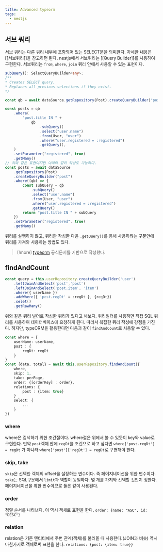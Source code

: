 ```yaml
---
title: Advanced typeorm
tags:
  - nestjs
---
```

## 서브 쿼리 

서브 쿼리는 다른 쿼리 내부에 포함되어 있는 SELECT문을 의미한다. 자세한 내용은 [[서브쿼리]]을 참고하면 된다. nestjs에서 서브쿼리는 [[Query Builder]]를 사용하여 구현한다. 서브쿼리는 `from`, `where`, `join` 쿼리 안에서 사용할 수 있는 표현이다. 

```ts title="subQuery"
subQuery(): SelectQueryBuilder<any>;
/**
* Creates SELECT query.
* Replaces all previous selections if they exist.
*/
```

```ts title="example"
const qb = await dataSource.getRepository(Post).createQueryBuilder("post")

const posts = qb
    .where(
        "post.title IN " +
            qb
                .subQuery()
                .select("user.name")
                .from(User, "user")
                .where("user.registered = :registered")
                .getQuery(),
    )
    .setParameter("registered", true)
    .getMany()
// 위와 같은 표현이지만 아래와 같이 작성도 가능하다.
const posts = await dataSource
    .getRepository(Post)
    .createQueryBuilder("post")
    .where((qb) => {
        const subQuery = qb
            .subQuery()
            .select("user.name")
            .from(User, "user")
            .where("user.registered = :registered")
            .getQuery()
        return "post.title IN " + subQuery
    })
    .setParameter("registered", true)
    .getMany()
```

쿼리를 실행하지 않고, 쿼리만 작성한 다음 `.getQuery()`를 통해 사용하려는 구문안에 쿼리를 가져와 사용하는 방법도 있다.

>[!more]
>[typeorm](https://orkhan.gitbook.io/typeorm/docs/select-query-builder#using-subqueries) 공식문서를 기반으로 작성했다.

## findAndCount

```ts title="queryBuilder"
const query = this.userRepository.createQueryBuilder('user')
	.leftJoinAndSelect('post','post')
	.leftJoinAndSelect('post.item', 'item')
	.where({ userName })
	.addWhere({ 'post.regDt' = :regDt }, {regDt})
	.selet()
	.getRawMany()
```

위와 같은 쿼리 빌더로 작성한 쿼리가 있다고 해보자.  쿼리빌더를 사용하면 직접 SQL 쿼리를 사용하여 데이터베이스에 요청하게 된다. 따라서 복잡한 쿼리 작성에 강점을 가진다. 하지만, typeORM을 활용한다면 다음과 같이 `findAndCount`로 사용할 수 있다.

```ts title="typeORM"
const where = {
	userName: userName,
	post : {
		regDt: regDt
	}
}
const {data, total} = await this.userRepository.findAndCount({
	where,
	skip: 1,
	take: perPage,
	order: {[orderKey] : order},
	relations: {
		post : {item: true}
	}
	select: {
		...
	}
})
```

### where

where은 검색하기 위한 조건절이다. where절은 위에서 볼 수 있듯이 key와 value로 구현한다. 만약 `post`객체 안에 `regDt`를 조건으로 하고 싶다면 `where['post.regDt'] = regDt` 가 아니라 `where['post']['regDt'] = regDt`로 구현해야 한다.

### skip, take

`skip`은 선택한 객체의 offset을 설정하는 변수이다. 죽 페이지네이션을 위한 변수이다. `take`는 SQL구문에서 `limit`과 역할이 동일하다. 몇 개를 가져와 선택할 것인지 정한다. 페이지네이션을 위한 변수이므로 둘은 같이 사용된다.

### order

정렬 순서를 나타낸다. 이 역시 객체로 표현을 한다. `order: {name: "ASC", id: "DESC"}`

### relation

relation은 기준 엔티티에서 주변 관계(객체)를 불러올 때 사용한다.(JOIN과 비슷) 역시 마찬가지로 객체로써 표현을 한다. `relations: {post: {item: true}}`